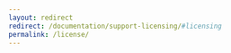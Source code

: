 ```yaml
---
layout: redirect
redirect: /documentation/support-licensing/#licensing
permalink: /license/
---
```


